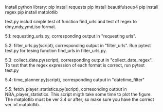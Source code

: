 Install python library:
pip install requests
pip install beautifulsoup4
pip install regex
pip install matplotlib

test.py includ simple test of function find_urls and test of regex to dmy,mdy,ymd,iso format.

5.1: requesting_urls.py, corresponding output in "requesting urls".

5.2: filter_urls.py(script), corresponding output in "filter_urls". Run pytest test.py for tesing function find_urls in filter_urls.py.

5.3: collect_date.py(script), corresponding output in "collect_date_regex". To test that the regex expression of each format is correct, run pytest test.py

5.4: time_planner.py(script), corresponding output in "datetime_filter"

5.5: fetch_player_statistics.py(script), corresonding output in NBA_player_statistics.
This script migth take some time to plot the figure. The matplotlib must be ver 3.4 or after, so make sure you have the correct ver. of matplotlib.
